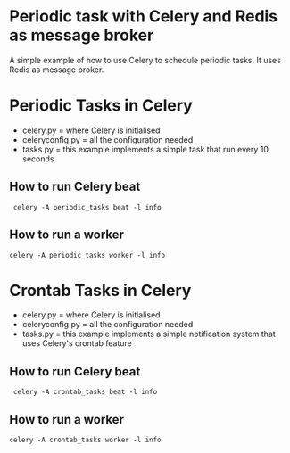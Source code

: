 # Periodic task with Celery and Redis as message broker 

A simple example of how to use Celery to schedule periodic tasks. 
It uses Redis as message broker. 


# Periodic Tasks in Celery 

* celery.py = where Celery is initialised 
* celeryconfig.py = all the configuration needed 
* tasks.py = this example implements a simple task that run every 10 seconds


## How to run Celery beat 

` celery -A periodic_tasks beat -l info`

## How to run a worker 

`celery -A periodic_tasks worker -l info`


# Crontab Tasks in Celery 

* celery.py = where Celery is initialised 
* celeryconfig.py = all the configuration needed 
* tasks.py = this example implements a simple notification system that uses Celery's crontab feature

## How to run Celery beat 

` celery -A crontab_tasks beat -l info`

## How to run a worker 

`celery -A crontab_tasks worker -l info`

